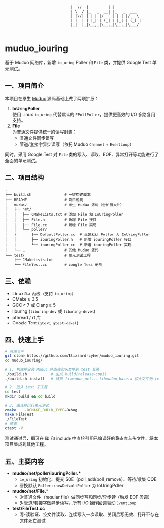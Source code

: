 

```
                               __  __           _
                              |  \/  |         | |
                              | \  / |_   _  __| |_   _  ___
                              | |\/| | | | |/ _` | | | |/ _ \
                              | |  | | |_| | (_| | |_| | (_) |
                              |_|  |_|\__,_|\__,_|\__,_|\___/
                      
```


# muduo_iouring

基于 Muduo 网络库，新增 `io_uring` Poller 和 `File` 类，并提供 Google Test 单元测试。

## 一、项目简介

本项目在原生 [Muduo](https://github.com/chenshuo/muduo) 源码基础上做了两项扩展：

1. **IoUringPoller**  
   使用 Linux `io_uring` 代替默认的 `EPollPoller`，提供更高效的 I/O 多路复用支持。  
2. **File**  
   为普通文件提供统一的读写封装：  
   - 普通文件同步读写       
   - 管道/套接字异步读写（依托 Muduo `Channel` + `EventLoop`）  

同时，采用 Google Test 对 `File` 类的写入、读取、EOF、异常打开等功能进行了全面的单元测试。

## 二、项目结构

```
.
├── build.sh               # 一键构建脚本
├── README                 # 项目说明
├── muduo/                 # 原生 Muduo 源码（含扩展文件）
│   ├── net/
│   │   ├── CMakeLists.txt # 添加 File 和 IoUringPoller
│   │   ├── File.h         # 新增 File 接口
│   │   ├── File.cc        # 新增 File 实现
│   │   └── poller/
│   ├       |── DefaultPoller.cc  # 设置默认 Poller 为 IoUringPoller
│   │       ├── iouringPoller.h   # 新增 iouringPoller 接口
│   │       └── iouringPoller.cc  # 新增 iouringPoller 实现
│   └── …                  # 其他 Muduo 源码
└── test/                  # 单元测试工程
    ├── CMakeLists.txt
    └── FileTest.cc        # Google Test 用例
```

## 三、依赖

- Linux 5.x 内核（支持 `io_uring`）  
- CMake ≥ 3.5  
- GCC ≥ 7 或 Clang ≥ 5  
- liburing (`liburing-dev` 或 `liburing-devel`)  
- pthread / rt 库  
- Google Test (`gtest`, `gtest-devel`)

## 四、快速上手

```bash
# 克隆仓库
git clone https://github.com/Blizzard-cyber/muduo_iouring.git
cd muduo_iouring/

# 1. 构建并安装 Muduo 静态库和头文件到 test 目录
./build.sh           # 生成 build/release-cpp11
./build.sh install   # 拷贝 libmuduo_net.a、libmuduo_base.a 和头文件到 test/lib、test/include

# 2. 进入 test 子工程
cd test
mkdir build && cd build

# 3. 编译并运行单元测试
cmake .. -DCMAKE_BUILD_TYPE=Debug
make FileTest
./FileTest
# 或者
ctest -V
```

测试通过后，即可在 lib 和 include 中直接引用已编译好的静态库与头文件，将本项目集成到其他工程。

## 五、主要内容

- **muduo/net/poller/iouringPoller.\***  
  - `io_uring` 初始化、提交 SQE（poll_add/poll_remove）、等待/收集 CQE  
  - 替换默认 `Poller::newDefaultPoller` 为 IoUringPoller
- **muduo/net/File.\***  
  - 对普通文件（regular file）做同步写和同步/异步读（触发 EOF 回调）  
  - 对管道/套接字做异步读写，所有 I/O 操作回调驱动 `EventLoop`
- **test/FileTest.cc**  
  - 写-读验证、空文件读取、连续写入一次读取、关闭后写无效、打开不存在文件死亡测试  

